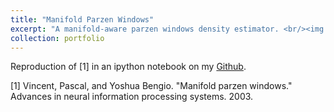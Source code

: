 ```yaml
---
title: "Manifold Parzen Windows"
excerpt: "A manifold-aware parzen windows density estimator. <br/><img src='/images/MPW.png'>"
collection: portfolio
---
```


Reproduction of [1] in an ipython notebook on my [Github](https://github.com/tnybny/ManifoldParzenWindows/blob/master/ManifoldParzenWindows.ipynb). 

[1] Vincent, Pascal, and Yoshua Bengio. "Manifold parzen windows." Advances in neural information processing systems. 2003.
